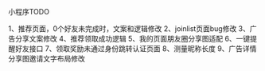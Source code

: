 小程序TODO

1、推荐页面，0个好友未完成时，文案和逻辑修改
2、joinlist页面bug修改
3、广告分享文案修改
4、推荐领取成功逻辑
5、我的页面朋友圈分享图适配
6、一键提醒好友接口
7、领取奖励未通过身份跳转认证页面
8、测量昵称长度
9、广告详情分享图邀请文字布局修改